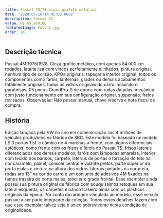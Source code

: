 ```yaml
---
title: Passat 78/78 cinza grafite metálico
date: "2020-05-16T14:45:00.000Z"
description: Passat 21
value: R$ 69.990,00
featuredImage: Foto 1.jpg
order: 14
---
```


## Descrição técnica

Passat 4M 1978/1978, Cinza grafite metálico, com apenas 84.000 km rodados, lataria lisa com vincos perfeitamente alinhados, pintura  original, nenhum tipo de colisão, KPOs originais, tapeçaria interior original, todos os componentes como faróis, lanternas, grades ou demais acabamentos totalmente originais, todos os vidros originais do carro incluindo o parabrisas, 05 pneus GrandPrix S de epoca com rodas datadas, mecânica com justo funcionamento em sua configuração original, suspensão, freios revisados.
Observação: Não possui manual, chave reserva e nota fiscal de compra.

## História

Edição lançada pela VW no ano em comemoração aos 4 milhões de veículos produzidos na fábrica de SBC. Este modelo foi baseado no modelo LS 3 portas 1.5L e câmbio de 4 marchas a frente, com alguns diferenciais estéticos, como frente com os frisos e farois do Passat TS, frisos laterais diferenciados dos demais modelos, faróis com lâmpadas amarelas, interior com tecido dos bancos, carpete, laterais de portas e forração do teto na cor caramelo, painel, console central e volante pretos, parte superior do porta malas e cintura na altura dos vidros laterais pintados na cor preta, rodas aro 13” na cor do carro e um conjunto de adesivos 4M fixados na tampa traseira do porta malas, tabelier e grade frontal. Esse exemplar ainda possui sua pintura original de fábrica com pouquíssimos retoques em sua lateral esquerda, os carpetes e banco traseiro ainda com os plásticos originais da época. Por conta da raridade vinculada ao modelo, esse veículo passou a ser parte integrante da coleção.
Todos esses detalhes fazem com que esse exemplar talvez seja o único sobrevivente nesta condição de originalidade.